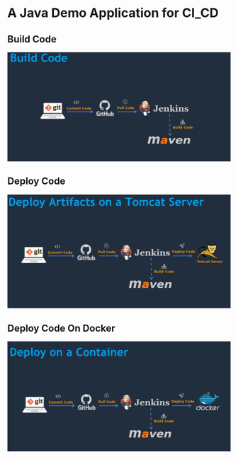 # A Java Demo Application for CI_CD
## Build Code
![build](./Asset/Build.png)




## Deploy Code
![deploy](./Asset/Deploy.png)

## Deploy Code On Docker
![deploy](./Asset/Deploy_docker.png)
